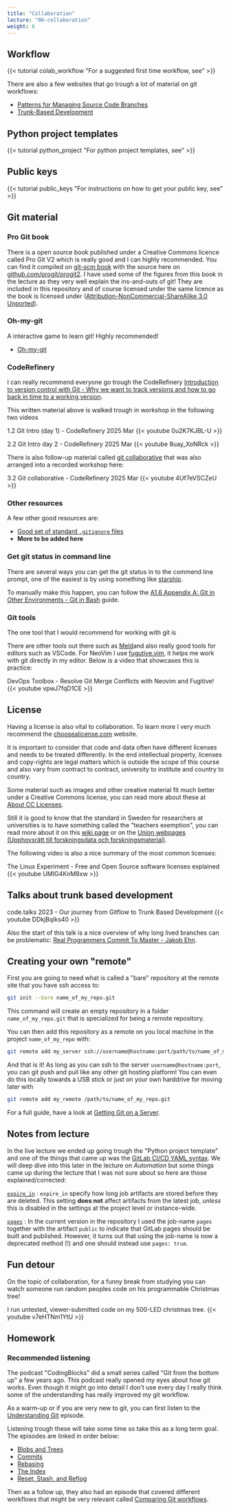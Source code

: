 ```yaml
---
title: "Collaboration"
lecture: "06-collaboration"
weight: 6
---
```


## Workflow

{{< tutorial colab_workflow "For a suggested first time workflow, see" >}}

There are also a few websites that go trough a lot of material on git workflows:

- [Patterns for Managing Source Code Branches](https://martinfowler.com/articles/branching-patterns.html#BasePatterns)
- [Trunk-Based Development](https://trunkbaseddevelopment.com/)

## Python project templates

{{< tutorial python_project "For python project templates, see" >}}

## Public keys

{{< tutorial public_keys "For instructions on how to get your public key, see" >}}

## Git material

### Pro Git book

There is a open source book published under a Creative Commons licence called Pro Git V2 which is
really good and I can highly recommended. You can find it compiled on [git-scm
book](https://git-scm.com/book/en/v2) with the source here on
[github.com/progit/progit2](https://github.com/progit/progit2). I have used some of the figures from
this book in the lecture as they very well explain the ins-and-outs of git! They are included in
this repository and of course licensed under the same licence as the book is licensed under
([Attribution-NonCommercial-ShareAlike 3.0
Unported](https://creativecommons.org/licenses/by-nc-sa/3.0)).

### Oh-my-git

A interactive game to learn git! Highly recommended!

- [Oh-my-git](https://ohmygit.org/)

### CodeRefinery

I can really recommend everyone go trough the CodeRefinery [Introduction to version control with Git - Why we want to track versions and how to go back in time to a working version](https://coderefinery.github.io/git-intro/). 

This written material above is walked trough in workshop in the following two videos

1.2 Git Intro (day 1) - CodeRefinery 2025 Mar
{{< youtube 0u2K7KJBL-U >}}

2.2 Git Intro day 2 - CodeRefinery 2025 Mar
{{< youtube 8uay_XoNRck >}}

There is also follow-up material called [git collaborative](https://coderefinery.github.io/git-collaborative/) that was also arranged into a recorded workshop here:

3.2 Git collaborative - CodeRefinery 2025 Mar
{{< youtube 4Uf7eVSCZeU >}}

### Other resources

A few other good resources are:

- [Good set of standard `.gitignore` files](https://github.com/github/gitignore)
- **More to be added here**

### Get git status in command line

There are several ways you can get the git status in to the commend line prompt, one of the easiest is by using something like [starship](https://starship.rs/). 

To manually make this happen, you can follow the [A1.6 Appendix A: Git in Other Environments - Git in Bash](https://git-scm.com/book/en/v2/Appendix-A%3A-Git-in-Other-Environments-Git-in-Bash) guide.

### Git tools

The one tool that I would recommend for working with git is []()

There are other tools out there such as [Meld](https://gnome.pages.gitlab.gnome.org/meld/#)and also
really good tools for editors such as VSCode. For NeoVim I use [fugutive.vim](https://github.com/tpope/vim-fugitive), it helps me work with git directly in my editor. Below is a video that showcases this is practice:

DevOps Toolbox - Resolve Git Merge Conflicts with Neovim and Fugitive!
{{< youtube vpwJ7fqD1CE >}}

## License

Having a license is also vital to collaboration. To learn more I very much recommend the [choosealicense.com](https://choosealicense.com/) website.

It is important to consider that code and data often have different licenses and needs to be treated
differently. In the end intellectual property, licenses and copy-rights are legal matters which is
outside the scope of this course and also vary from contract to contract, university to institute
and country to country.

Some material such as images and other creative material fit much better under a Creative Commons
license, you can read more about these at [About CC Licenses](https://creativecommons.org/share-your-work/cclicenses/).

Still it is good to know that the standard in Sweden for researchers at universities is to have
something called the "teachers exemption", you can read more about it on this [wiki page](https://sv.wikipedia.org/wiki/L%C3%A4rarundantag) or on the [Union webpages (Upphovsrätt till forskningsdata och forskningsmaterial)](https://sulf.se/jobb-lon-och-villkor/upphovsratt/upphovsratt-till-forskningsdata-och-forskningsmaterial/).


The following video is also a nice summary of the most common licenses:

The Linux Experiment - Free and Open Source software licenses explained
{{< youtube UMIG4KnM8xw >}}


## Talks about trunk based development

code.talks 2023 - Our journey from Gitflow to Trunk Based Development
{{< youtube DDkjBqlks40 >}}

Also the start of this talk is a nice overview of why long lived branches can be problematic: [Real Programmers Commit To Master - Jakob Ehn](https://www.youtube.com/watch?v=hL1OZfgoZGk).


## Creating your own "remote"

First you are going to need what is called a "bare" repository at the remote site that you have ssh
access to:

```bash
git init --bare name_of_my_repo.git
```

This command will create an empty repository in a folder `name_of_my_repo.git` that is specialized for being a remote repository.

You can then add this repository as a remote on you local machine in the project `name_of_my_repo` with:

```bash
git remote add my_server ssh://username@hostname:port/path/to/name_of_my_repo.git
```

And that is it! As long as you can ssh to the server `username@hostname:port`, you can git push and
pull like any other git hosting platform! You can even do this locally towards a USB stick or just
on your own harddrive for moving later with

```bash
git remote add my_remote /path/to/name_of_my_repo.git 
```

For a full guide, have a look at [Getting Git on a Server](https://git-scm.com/book/en/v2/Git-on-the-Server-Getting-Git-on-a-Server).


## Notes from lecture

In the live lecture we ended up going trough the "Python project template" and one of the things
that came up was the [GitLab CI/CD YAML syntax](https://docs.gitlab.com/ci/yaml/). We will deep dive
into this later in the lecture on *Automation* but some things came up during the lecture that I was
not sure about so here are those explained/corrected:

[`expire_in`](https://docs.gitlab.com/ci/yaml/#artifactsexpire_in)
: `expire_in` specify how long job artifacts are stored before they are deleted. This setting **does not** affect artifacts from the latest job, *unless* this is disabled in the settings at the project level or instance-wide.

[`pages`](https://docs.gitlab.com/ci/yaml/#pages)
: In the current version in the repository I used the job-name `pages` together with the artifact
`public` to indicate that GitLab pages should be built and published. However, it turns out that
using the job-name is now a deprecated method (!) and one should instead use `pages: true`.


## Fun detour

On the topic of collaboration, for a funny break from studying you can watch someone run random
peoples code on his programmable Christmas tree!

I run untested, viewer-submitted code on my 500-LED christmas tree.
{{< youtube v7eHTNm1YtU >}}


## Homework

### Recommended listening

The podcast "CodingBlocks" did a small series called "Git from the bottom up" a few years ago. This podcast really opened my eyes about how git works. Even though it might go into detail I don't use every day I really think some of the understanding has really improved my git workflow.

As a warm-up or if you are very new to git, you can first listen to the [Understanding Git](https://www.codingblocks.net/podcast/understanding-git/) episode.

Listening trough these will take some time so take this as a long term goal. The episodes are linked in order below:

- [Blobs and Trees](https://www.codingblocks.net/episode191)
- [Commits](https://www.codingblocks.net/episode192)
- [Rebasing](https://www.codingblocks.net/episode193)
- [The Index](https://www.codingblocks.net/episode194)
- [Reset, Stash, and Reflog](https://www.codingblocks.net/episode195)

Then as a follow up, they also had an episode that covered different workflows that might be very relevant called [Comparing Git workflows](https://www.codingblocks.net/podcast/comparing-git-workflows/).
